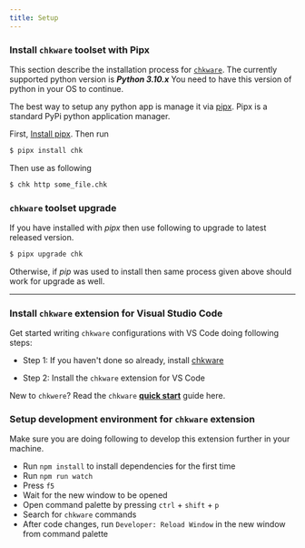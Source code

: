 ```yaml
---
title: Setup
---
```


### Install `chkware` toolset with Pipx

This section describe the installation process for [`chkware`](https://github.com/chkware/cli). The currently supported python version is **_Python 3.10.x_** You need to have this version of python in your OS to continue.

The best way to setup any python app is manage it via [pipx](https://pypa.github.io/pipx/). Pipx is a standard PyPi python application manager.

First, [Install pipx](https://pypa.github.io/pipx/installation/). Then run

```bash
$ pipx install chk
```

Then use as following

```bash
$ chk http some_file.chk
```

### `chkware` toolset upgrade

If you have installed with _pipx_ then use following to upgrade to latest released version.

```bash
$ pipx upgrade chk
```

Otherwise, if _pip_ was used to install then same process given above should work for upgrade as well.

---

### Install `chkware` extension for Visual Studio Code

Get started writing `chkware` configurations with VS Code doing following steps:

- Step 1: If you haven't done so already, install [chkware](#install-chkware-toolset-with-pipx)

- Step 2: Install the `chkware` extension for VS Code

New to `chkwere`? Read the `chkware` [**quick start**](quick-start) guide here.

### Setup development environment for `chkware` extension

Make sure you are doing following to develop this extension further in your machine.

- Run `npm install` to install dependencies for the first time
- Run `npm run watch`
- Press `f5`
- Wait for the new window to be opened
- Open command palette by pressing `ctrl` + `shift` + `p`
- Search for `chkware` commands
- After code changes, run `Developer: Reload Window` in the new window from command palette
